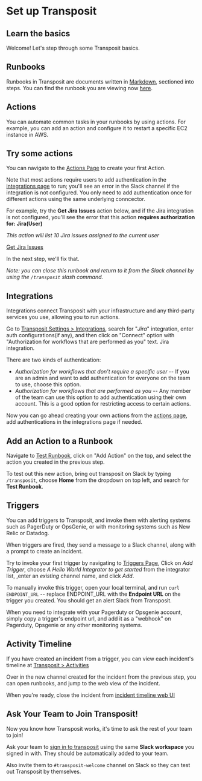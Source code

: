 # Set up Transposit

## Learn the basics

Welcome! Let's step through some Transposit basics.

## Runbooks

Runbooks in Transposit are documents written in [Markdown](https://www.markdownguide.org/getting-started/), sectioned into steps. You can find the runbook you are viewing now [here](https://console.transposit.com/mc/t/yoko-test-mc-team/runbooks/getting_started).

## Actions

You can automate common tasks in your runbooks by using actions. For example, you can add an action and configure it to restart a specific EC2 instance in AWS.

## Try some actions

You can navigate to the [Actions Page](https://console.transposit.com/mc/t/yoko-test-mc-team/actions/) to create your first Action.

Note that most actions require users to add authentication in the [integrations page](https://console.transposit.com/mc/t/yoko-test-mc-team/settings/integrations) to run; you'll see an error in the Slack channel if the integration is not configured. You only need to add authentication once for different actions using the same underlying conncector.

For example, try the **Get Jira Issues** action below, and if the Jira integration is not configured, you'll see the error that this action **requires authorization for: Jira(User)**

_This action will list 10 Jira issues assigned to the current user_

[Get Jira Issues](https://console.transposit.com/mc/t/yoko-test-mc-team/actions/display_jira_users)

In the next step, we'll fix that.

_Note: you can close this runbook and return to it from the Slack channel by using the `/transposit` slash command._

## Integrations

Integrations connect Transposit with your infrastructure and any third-party services you use, allowing you to run actions.

Go to [Transposit Settings > Integrations](https://console.transposit.com/mc/t/yoko-test-mc-team/settings/integrations), search for "_Jira_" integration, enter auth configurations(if any), and then click on "Connect" option with "Authorization for workflows that are performed as you" text.
Jira integration.

There are two kinds of authentication:

- _Authorization for workflows that don’t require a specific user_ -- If you are an admin and want to add authentication for everyone on the team to use, choose this option.
- _Authorization for workflows that are performed as you_ -- Any member of the team can use this option to add authentication using their own account. This is a good option for restricting access to certain actions.

Now you can go ahead creating your own actions from the [actions page](https://console.transposit.com/mc/t/yoko-test-mc-team/actions/), add authentications in the integrations page if needed.

## Add an Action to a Runbook

Navigate to [Test Runbook](https://console.transposit.com/mc/t/yoko-test-mc-team/runbooks/test_runbook), click on "Add Action" on the top, and select the action you created in the previous step.

To test out this new action, bring out transposit on Slack by typing `/transposit`, choose **Home** from the dropdown on top left, and search for **Test Runbook**.

## Triggers

You can add triggers to Transposit, and invoke them with alerting systems such as PagerDuty or OpsGenie, or with monitoring systems such as New Relic or Datadog.

When triggers are fired, they send a message to a Slack channel, along with a prompt to create an incident.

Try to invoke your first trigger by navigating to [Triggers Page](https://console.transposit.com/mc/t/yoko-test-mc-team/settings/triggers), Click on _Add Trigger_, choose _A Hello World Integrator to get started_ from the integrator list,
,enter an _existing_ channel name, and click _Add_.

To manually invoke this trigger, open your local terminal, and run `curl ENDPOINT_URL` -- replace ENDPOINT_URL with the **Endpoint URL** on the trigger you created. You should get an alert Slack from Transposit.

When you need to integrate with your Pagerduty or Opsgenie account, simply copy a trigger's endpoint url, and add it as a "webhook" on Pagerduty, Opsgenie or any other monitoring systems.

## Activity Timeline

If you have created an incident from a trigger, you can view each incident's timeline at [Transposit > Activities](https://console.transposit.com/mc/t/yoko-test-mc-team/activities)

Over in the new channel created for the incident from the previous step, you can open runbooks, and jump to the web view of the incident.

When you're ready, close the incident from [incident timeline web UI](https://console.transposit.com/mc/t/yoko-test-mc-team/activities)

## Ask Your Team to Join Transposit!

Now you know how Transposit works, it's time to ask the rest of your team to join!

Ask your team to [sign in to transposit](https://console.transposit.com) using the same **Slack workspace** you signed in with. They should be automatically added to your team.

Also invite them to `#transposit-welcome` channel on Slack so they can test out Transposit by themselves.
